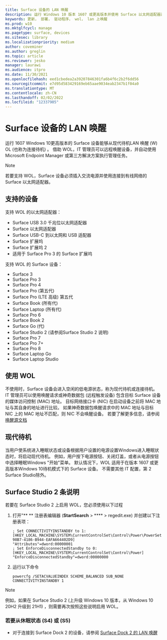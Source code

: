 ```yaml
---
title: Surface 设备的 LAN 唤醒
description: 运行 Windows 10 版本 1607 或更高版本并使用 Surface 以太网适配器连接到有线网络的 Surface 设备能够从现代待机LAN 唤醒 (WOL) WOL。
keywords: 更新， 部署， 驱动程序， wol， lan 上唤醒
ms.prod: w10
ms.mktglfcycl: manage
ms.pagetype: surface, devices
ms.sitesec: library
ms.localizationpriority: medium
author: coveminer
ms.author: greglin
ms.topic: article
ms.reviewer: jesko
manager: laurawi
ms.audience: itpro
ms.date: 11/30/2021
ms.openlocfilehash: eed1cbedea2a39207846301fa6b4f6c2b2f6dd56
ms.sourcegitcommit: e7d95d583429169eb65aae9034eab2347b1f04a0
ms.translationtype: MT
ms.contentlocale: zh-CN
ms.lasthandoff: 02/02/2022
ms.locfileid: "12337905"
---
```

# <a name="wake-on-lan-for-surface-devices"></a>Surface 设备的 LAN 唤醒 

运行 1607 Windows 10更高版本的 Surface 设备能够从现代待机LAN 唤醒 (W) OL (也称为连接待机) 。 借助 WOL，IT 管理员可以远程唤醒设备，并自动使用 Microsoft Endpoint Manager 或第三方解决方案执行管理任务。

>[!NOTE]
>若要支持 WOL，Surface 设备必须插入交流电源并使用连接到有线网络的 Surface 以太网适配器。

## <a name="supported-devices"></a>支持的设备

支持 WOL 的以太网适配器：

- Surface USB 3.0 千兆位以太网适配器 
- Surface 以太网适配器
- Surface USB-C 到以太网和 USB 适配器
- Surface 扩展坞
- Surface 扩展坞 2
- 适用于 Surface Pro 3 的 Surface 扩展坞

支持 WOL 的 Surface 设备：

- Surface 3
- Surface Pro 3
- Surface Pro 4
- Surface Pro (第五代) 
- Surface Pro (LTE 高级) 第五代
- Surface Book (所有代) 
- Surface Laptop (所有代) 
- Surface Pro 6
- Surface Book 2
- Surface Go (代) 
- Surface Studio 2 (请参阅Surface Studio 2 说明) 
- Surface Pro 7
- Surface Pro 7+
- Surface Pro 8
- Surface Laptop Go
- Surface Laptop Studio


## <a name="using-wol"></a>使用 WOL 

不使用时，Surface 设备会进入空闲的低电源状态，称为现代待机或连接待机。 IT 管理员可以使用唤醒请求或神奇数据包 (远程触发设备) 包含目标 Surface 设备的媒体访问控制 (MAC) 地址。 目标网络接口卡 (NIC) 在启动设备之前将 MAC 地址与其自身的地址进行比较。 如果神奇数据包唤醒请求中的 MAC 地址与目标 NIC 上的 MAC 地址不匹配，则 NIC 不会唤醒设备。 若要了解更多信息，请参阅 [唤醒源文档](/windows-hardware/design/device-experiences/modern-standby-wake-sources)

## <a name="modern-standby"></a>现代待机

当用户使系统进入睡眠状态或设备根据用户设置的电源设置Windows进入睡眠状态时，将启动现代待机。 例如，用户按下电源按钮、关闭灯盖，或者从电源按钮中选择睡眠Windows "开始"菜单。 默认情况下，WOL 适用于在版本 1607 或更高版本Windows 10待机模式下的 Surface 设备。 不需要其他 IT 配置，第 2 Surface Studio除外。

## <a name="surface-studio-2-instructions"></a>Surface Studio 2 条说明

若要在 Surface Studio 2 上启用 WOL，您必须使用以下过程

1. 打开"** ** 注册表编辑器 (**StartSearch** > **** > regedit.exe) 并创建以下注册表项：

   ```console
   ; Set CONNECTIVITYINSTANDBY to 1:
   [HKEY_LOCAL_MACHINE\SYSTEM\CurrentControlSet\Control\Power\PowerSettings\F15576E8-98B7-4186-B944-EAFA664402D9]
   "Attributes"=dword:00000001
   ; Set EnforceDisconnectedStandby to 0:
   [HKEY_LOCAL_MACHINE\SYSTEM\CurrentControlSet\Control\Power]
   "EnforceDisconnectedStandby"=dword:00000000
   ```

2. 运行以下命令

    ```powercfg /SETACVALUEINDEX SCHEME_BALANCED SUB_NONE CONNECTIVITYINSTANDBY 1```

> [!NOTE]
> 例如，如果在 Surface Studio 2 (上升级 Windows 10 版本，从 Windows 10 20H2 升级到 21H1) ，则需要再次按照这些说明启用 WOL。


### <a name="to-wake-from-hibernation-s4-or-shutdown-s5"></a>若要从休眠状态 (S4) 或 (S5)  

- 对于连接到 Surface Dock 2 的设备，请参阅 [Surface Dock 2 的 LAN 唤醒](wake-on-lan-surface-dock2.md)
